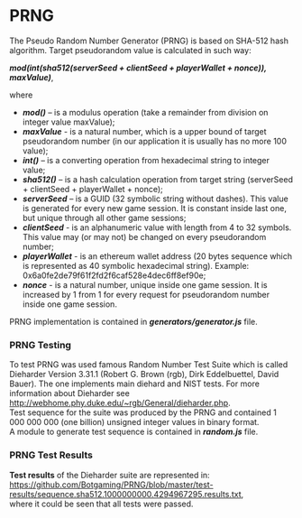# PRNG
The Pseudo Random Number Generator (PRNG) is based on SHA-512 hash algorithm. Target pseudorandom value is calculated in such way:

**_mod(int(sha512(serverSeed + clientSeed + playerWallet + nonce)), maxValue)_**,
 
 where <br />
* **_mod()_** – is a modulus operation (take a remainder from division on integer value maxValue);
* **_maxValue_** - is a natural number, which is a upper bound of target pseudorandom number (in our application it is usually has no more 100 value);
* **_int()_** – is a converting operation from hexadecimal string to integer value;
* **_sha512()_** – is a hash calculation operation from target string (serverSeed + clientSeed + playerWallet + nonce);
* **_serverSeed_** – is a GUID (32 symbolic string without dashes). This value is generated for every new game session. It is constant inside last one, but unique through all other game sessions;
* **_clientSeed_** - is an alphanumeric value with length from 4 to 32 symbols. This value may (or may not) be changed on every pseudorandom number;
* **_playerWallet_** - is an ethereum wallet address (20 bytes sequence which is represented as 40 symbolic hexadecimal string). Example: 0x6a0fe2de79f61f2fd2f6caf528e4dec6ff8ef90e;
* **_nonce_** - is a natural number, unique inside one game session. It is increased by 1 from 1 for every request for pseudorandom number inside one game session.

PRNG implementation is contained in **_generators/generator.js_** file.

### PRNG Testing
To test PRNG was used famous Random Number Test Suite which is called Dieharder Version 3.31.1 (Robert G. Brown (rgb), Dirk Eddelbuettel, David Bauer). The one implements main diehard and NIST tests. For more information about Dieharder see http://webhome.phy.duke.edu/~rgb/General/dieharder.php. <br />
Test sequence for the suite was produced by the PRNG and contained 1 000 000 000 (one billion) unsigned integer values in binary format. <br />
A module to generate test sequence is contained in **_random.js_** file.

### PRNG Test Results
**Test results** of the Dieharder suite are represented in: <br />
https://github.com/Botgaming/PRNG/blob/master/test-results/sequence.sha512.1000000000.4294967295.results.txt, <br />
where it could be seen that all tests were passed.
